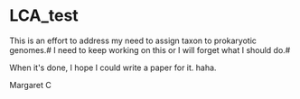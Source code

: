# LCA_test
This is an effort to address my need to assign taxon to prokaryotic genomes.#
I need to keep working on this or I will forget what I should do.#


When it's done, I hope I could write a paper for it.
haha.


Margaret C
